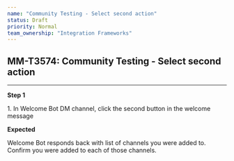 ```yaml
---
name: "Community Testing - Select second action"
status: Draft
priority: Normal
team_ownership: "Integration Frameworks"
---
```


## MM-T3574: Community Testing - Select second action

---

**Step 1**

1\. In Welcome Bot DM channel, click the second button in the welcome message

**Expected**

Welcome Bot responds back with list of channels you were added to. Confirm you were added to each of those channels.
